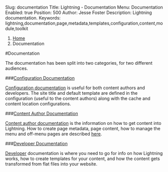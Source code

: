 Slug:  documentation
Title:  Lightning - Documentation
Menu:  Documentation
Enabled:  true
Position:  500
Author:  Jesse Foster
Description:  Lightning documentation.
Keywords:  lightning,documentation,page,metadata,templates,configuration,content,module,toolkit

<ol class="breadcrumb">
  <li><a href="/">Home</a></li>
  <li class="active">Documentation</li>
</ol>

#Documentation

The documentation has been split into two categories, for two different audiences.

###[Configuration Documentation](/documentation-configuration "Configuration Documentation")

[Configuration documentation](/documentation-configuration "Configuration Documentation") is useful for both content authors and developers.  The site title and default template are defined in the configuration (useful to the content authors) along with the cache and content location configurations.

###[Content Author Documentation](/documentation-content-author "Content Author Documentation")

[Content author documentation](/documentation-content-author "Content Author Documentation") is the information on how to get content into Lightning.  How to create page metadata, page content, how to manage the menu and off-menu pages are described [here](/documentation-content-author "Content Author Documentation").

###[Developer Documentation](/documentation-developer "Developer Documentation")

[Developer](/documentation-developer "Developer Documentation") documentation is where you need to go for info on how Lightning works, how to create templates for your content, and how the content gets transformed from flat files into your website.
